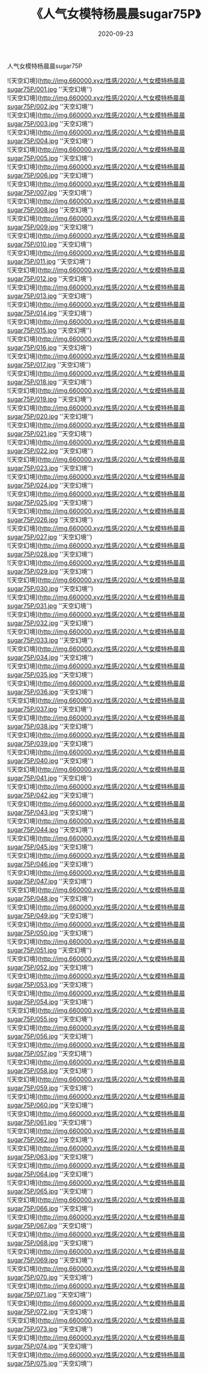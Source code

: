 ﻿---
layout: post
title:  《人气女模特杨晨晨sugar75P》
date:   2020-09-23
img: http://img.660000.xyz/性感/2020/人气女模特杨晨晨sugar75P/000.jpg
categories: [美女, 性感, 泳衣]
---

人气女模特杨晨晨sugar75P



![天空幻境](http://img.660000.xyz/性感/2020/人气女模特杨晨晨sugar75P/001.jpg ''天空幻境'') <br>
![天空幻境](http://img.660000.xyz/性感/2020/人气女模特杨晨晨sugar75P/002.jpg ''天空幻境'') <br>
![天空幻境](http://img.660000.xyz/性感/2020/人气女模特杨晨晨sugar75P/003.jpg ''天空幻境'') <br>
![天空幻境](http://img.660000.xyz/性感/2020/人气女模特杨晨晨sugar75P/004.jpg ''天空幻境'') <br>
![天空幻境](http://img.660000.xyz/性感/2020/人气女模特杨晨晨sugar75P/005.jpg ''天空幻境'') <br>
![天空幻境](http://img.660000.xyz/性感/2020/人气女模特杨晨晨sugar75P/006.jpg ''天空幻境'') <br>
![天空幻境](http://img.660000.xyz/性感/2020/人气女模特杨晨晨sugar75P/007.jpg ''天空幻境'') <br>
![天空幻境](http://img.660000.xyz/性感/2020/人气女模特杨晨晨sugar75P/008.jpg ''天空幻境'') <br>
![天空幻境](http://img.660000.xyz/性感/2020/人气女模特杨晨晨sugar75P/009.jpg ''天空幻境'') <br>
![天空幻境](http://img.660000.xyz/性感/2020/人气女模特杨晨晨sugar75P/010.jpg ''天空幻境'') <br>
![天空幻境](http://img.660000.xyz/性感/2020/人气女模特杨晨晨sugar75P/011.jpg ''天空幻境'') <br>
![天空幻境](http://img.660000.xyz/性感/2020/人气女模特杨晨晨sugar75P/012.jpg ''天空幻境'') <br>
![天空幻境](http://img.660000.xyz/性感/2020/人气女模特杨晨晨sugar75P/013.jpg ''天空幻境'') <br>
![天空幻境](http://img.660000.xyz/性感/2020/人气女模特杨晨晨sugar75P/014.jpg ''天空幻境'') <br>
![天空幻境](http://img.660000.xyz/性感/2020/人气女模特杨晨晨sugar75P/015.jpg ''天空幻境'') <br>
![天空幻境](http://img.660000.xyz/性感/2020/人气女模特杨晨晨sugar75P/016.jpg ''天空幻境'') <br>
![天空幻境](http://img.660000.xyz/性感/2020/人气女模特杨晨晨sugar75P/017.jpg ''天空幻境'') <br>
![天空幻境](http://img.660000.xyz/性感/2020/人气女模特杨晨晨sugar75P/018.jpg ''天空幻境'') <br>
![天空幻境](http://img.660000.xyz/性感/2020/人气女模特杨晨晨sugar75P/019.jpg ''天空幻境'') <br>
![天空幻境](http://img.660000.xyz/性感/2020/人气女模特杨晨晨sugar75P/020.jpg ''天空幻境'') <br>
![天空幻境](http://img.660000.xyz/性感/2020/人气女模特杨晨晨sugar75P/021.jpg ''天空幻境'') <br>
![天空幻境](http://img.660000.xyz/性感/2020/人气女模特杨晨晨sugar75P/022.jpg ''天空幻境'') <br>
![天空幻境](http://img.660000.xyz/性感/2020/人气女模特杨晨晨sugar75P/023.jpg ''天空幻境'') <br>
![天空幻境](http://img.660000.xyz/性感/2020/人气女模特杨晨晨sugar75P/024.jpg ''天空幻境'') <br>
![天空幻境](http://img.660000.xyz/性感/2020/人气女模特杨晨晨sugar75P/025.jpg ''天空幻境'') <br>
![天空幻境](http://img.660000.xyz/性感/2020/人气女模特杨晨晨sugar75P/026.jpg ''天空幻境'') <br>
![天空幻境](http://img.660000.xyz/性感/2020/人气女模特杨晨晨sugar75P/027.jpg ''天空幻境'') <br>
![天空幻境](http://img.660000.xyz/性感/2020/人气女模特杨晨晨sugar75P/028.jpg ''天空幻境'') <br>
![天空幻境](http://img.660000.xyz/性感/2020/人气女模特杨晨晨sugar75P/029.jpg ''天空幻境'') <br>
![天空幻境](http://img.660000.xyz/性感/2020/人气女模特杨晨晨sugar75P/030.jpg ''天空幻境'') <br>
![天空幻境](http://img.660000.xyz/性感/2020/人气女模特杨晨晨sugar75P/031.jpg ''天空幻境'') <br>
![天空幻境](http://img.660000.xyz/性感/2020/人气女模特杨晨晨sugar75P/032.jpg ''天空幻境'') <br>
![天空幻境](http://img.660000.xyz/性感/2020/人气女模特杨晨晨sugar75P/033.jpg ''天空幻境'') <br>
![天空幻境](http://img.660000.xyz/性感/2020/人气女模特杨晨晨sugar75P/034.jpg ''天空幻境'') <br>
![天空幻境](http://img.660000.xyz/性感/2020/人气女模特杨晨晨sugar75P/035.jpg ''天空幻境'') <br>
![天空幻境](http://img.660000.xyz/性感/2020/人气女模特杨晨晨sugar75P/036.jpg ''天空幻境'') <br>
![天空幻境](http://img.660000.xyz/性感/2020/人气女模特杨晨晨sugar75P/037.jpg ''天空幻境'') <br>
![天空幻境](http://img.660000.xyz/性感/2020/人气女模特杨晨晨sugar75P/038.jpg ''天空幻境'') <br>
![天空幻境](http://img.660000.xyz/性感/2020/人气女模特杨晨晨sugar75P/039.jpg ''天空幻境'') <br>
![天空幻境](http://img.660000.xyz/性感/2020/人气女模特杨晨晨sugar75P/040.jpg ''天空幻境'') <br>
![天空幻境](http://img.660000.xyz/性感/2020/人气女模特杨晨晨sugar75P/041.jpg ''天空幻境'') <br>
![天空幻境](http://img.660000.xyz/性感/2020/人气女模特杨晨晨sugar75P/042.jpg ''天空幻境'') <br>
![天空幻境](http://img.660000.xyz/性感/2020/人气女模特杨晨晨sugar75P/043.jpg ''天空幻境'') <br>
![天空幻境](http://img.660000.xyz/性感/2020/人气女模特杨晨晨sugar75P/044.jpg ''天空幻境'') <br>
![天空幻境](http://img.660000.xyz/性感/2020/人气女模特杨晨晨sugar75P/045.jpg ''天空幻境'') <br>
![天空幻境](http://img.660000.xyz/性感/2020/人气女模特杨晨晨sugar75P/046.jpg ''天空幻境'') <br>
![天空幻境](http://img.660000.xyz/性感/2020/人气女模特杨晨晨sugar75P/047.jpg ''天空幻境'') <br>
![天空幻境](http://img.660000.xyz/性感/2020/人气女模特杨晨晨sugar75P/048.jpg ''天空幻境'') <br>
![天空幻境](http://img.660000.xyz/性感/2020/人气女模特杨晨晨sugar75P/049.jpg ''天空幻境'') <br>
![天空幻境](http://img.660000.xyz/性感/2020/人气女模特杨晨晨sugar75P/050.jpg ''天空幻境'') <br>
![天空幻境](http://img.660000.xyz/性感/2020/人气女模特杨晨晨sugar75P/051.jpg ''天空幻境'') <br>
![天空幻境](http://img.660000.xyz/性感/2020/人气女模特杨晨晨sugar75P/052.jpg ''天空幻境'') <br>
![天空幻境](http://img.660000.xyz/性感/2020/人气女模特杨晨晨sugar75P/053.jpg ''天空幻境'') <br>
![天空幻境](http://img.660000.xyz/性感/2020/人气女模特杨晨晨sugar75P/054.jpg ''天空幻境'') <br>
![天空幻境](http://img.660000.xyz/性感/2020/人气女模特杨晨晨sugar75P/055.jpg ''天空幻境'') <br>
![天空幻境](http://img.660000.xyz/性感/2020/人气女模特杨晨晨sugar75P/056.jpg ''天空幻境'') <br>
![天空幻境](http://img.660000.xyz/性感/2020/人气女模特杨晨晨sugar75P/057.jpg ''天空幻境'') <br>
![天空幻境](http://img.660000.xyz/性感/2020/人气女模特杨晨晨sugar75P/058.jpg ''天空幻境'') <br>
![天空幻境](http://img.660000.xyz/性感/2020/人气女模特杨晨晨sugar75P/059.jpg ''天空幻境'') <br>
![天空幻境](http://img.660000.xyz/性感/2020/人气女模特杨晨晨sugar75P/060.jpg ''天空幻境'') <br>
![天空幻境](http://img.660000.xyz/性感/2020/人气女模特杨晨晨sugar75P/061.jpg ''天空幻境'') <br>
![天空幻境](http://img.660000.xyz/性感/2020/人气女模特杨晨晨sugar75P/062.jpg ''天空幻境'') <br>
![天空幻境](http://img.660000.xyz/性感/2020/人气女模特杨晨晨sugar75P/063.jpg ''天空幻境'') <br>
![天空幻境](http://img.660000.xyz/性感/2020/人气女模特杨晨晨sugar75P/064.jpg ''天空幻境'') <br>
![天空幻境](http://img.660000.xyz/性感/2020/人气女模特杨晨晨sugar75P/065.jpg ''天空幻境'') <br>
![天空幻境](http://img.660000.xyz/性感/2020/人气女模特杨晨晨sugar75P/066.jpg ''天空幻境'') <br>
![天空幻境](http://img.660000.xyz/性感/2020/人气女模特杨晨晨sugar75P/067.jpg ''天空幻境'') <br>
![天空幻境](http://img.660000.xyz/性感/2020/人气女模特杨晨晨sugar75P/068.jpg ''天空幻境'') <br>
![天空幻境](http://img.660000.xyz/性感/2020/人气女模特杨晨晨sugar75P/069.jpg ''天空幻境'') <br>
![天空幻境](http://img.660000.xyz/性感/2020/人气女模特杨晨晨sugar75P/070.jpg ''天空幻境'') <br>
![天空幻境](http://img.660000.xyz/性感/2020/人气女模特杨晨晨sugar75P/071.jpg ''天空幻境'') <br>
![天空幻境](http://img.660000.xyz/性感/2020/人气女模特杨晨晨sugar75P/072.jpg ''天空幻境'') <br>
![天空幻境](http://img.660000.xyz/性感/2020/人气女模特杨晨晨sugar75P/073.jpg ''天空幻境'') <br>
![天空幻境](http://img.660000.xyz/性感/2020/人气女模特杨晨晨sugar75P/074.jpg ''天空幻境'') <br>
![天空幻境](http://img.660000.xyz/性感/2020/人气女模特杨晨晨sugar75P/075.jpg ''天空幻境'') <br>